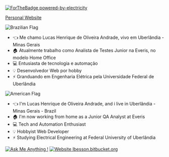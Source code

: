 [![ForTheBadge powered-by-electricity](http://ForTheBadge.com/images/badges/powered-by-electricity.svg)](http://ForTheBadge.com)

[Personal Website](http://everis.lucasandrade.xyz/)

![Brazilian Flag](https://images.emojiterra.com/google/android-marshmallow/128px/1f1e7-1f1f7.png)

-  :point_left: Me chamo Lucas Henrique de Oliveira Andrade, vivo em Uberlândia - Minas Gerais
-  :house: Atualmente trabalho como Analista de Testes Junior na Everis, no modelo Home Office
-  :computer: Entusiasta de tecnologia e automação
-  :bulb: Desenvolvedor Web por hobby
-  :zap: Granduando em Engenharia Elétrica pela Universidade Federal de Uberlândia

![American Flag](https://images.vexels.com/media/users/3/194472/isolated/lists/ce9112ed4e58188d1b7d8ff34cd852c3-patriotic-american-flag-element.png)

-  :point_left: I'm Lucas Henrique de Oliveira Andrade, and i live in Uberlândia - Minas Gerais - Brazil
-  :house: I'm now working from home as a Junior QA Analyst at Everis
-  :computer: Tech and Automation Enthusiast
-  :bulb: Hobbyist Web Developer
-  :zap: Studying Electrical Engineering at Federal University of Uberlândia

[![Ask Me Anything !](https://img.shields.io/badge/Ask%20me-anything-1abc9c.svg)](https://www.linkedin.com/in/lucas5990/)
[![Website lbesson.bitbucket.org](https://img.shields.io/website-up-down-green-red/http/lbesson.bitbucket.org.svg)](http://everis.lucasandrade.xyz/)

